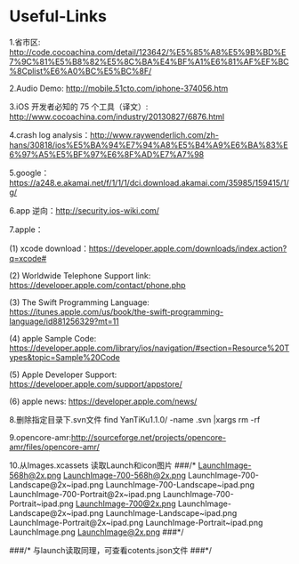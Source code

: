 Useful-Links
=============

1.省市区: http://code.cocoachina.com/detail/123642/%E5%85%A8%E5%9B%BD%E7%9C%81%E5%B8%82%E5%8C%BA%E4%BF%A1%E6%81%AF%EF%BC%8Cplist%E6%A0%BC%E5%BC%8F/

2.Audio Demo: http://mobile.51cto.com/iphone-374056.htm

3.iOS 开发者必知的 75 个工具（译文）: http://www.cocoachina.com/industry/20130827/6876.html

4.crash log analysis：http://www.raywenderlich.com/zh-hans/30818/ios%E5%BA%94%E7%94%A8%E5%B4%A9%E6%BA%83%E6%97%A5%E5%BF%97%E6%8F%AD%E7%A7%98

5.google： https://a248.e.akamai.net/f/1/1/1/dci.download.akamai.com/35985/159415/1/g/

6.app 逆向：http://security.ios-wiki.com/

7.apple：

 (1) xcode download：https://developer.apple.com/downloads/index.action?q=xcode#

 (2) Worldwide Telephone Support link: https://developer.apple.com/contact/phone.php

 (3) The Swift Programming Language: https://itunes.apple.com/us/book/the-swift-programming-language/id881256329?mt=11
 
 (4) apple Sample Code: https://developer.apple.com/library/ios/navigation/#section=Resource%20Types&topic=Sample%20Code
 
 (5) Apple Developer Support: https://developer.apple.com/support/appstore/
 
 (6) apple news: https://developer.apple.com/news/

8.删除指定目录下.svn文件 find YanTiKu1.1.0/ -name .svn |xargs rm -rf

9.opencore-amr:http://sourceforge.net/projects/opencore-amr/files/opencore-amr/

10.从Images.xcassets 读取Launch和icon图片
###/*
     LaunchImage-568h@2x.png
     LaunchImage-700-568h@2x.png
     LaunchImage-700-Landscape@2x~ipad.png
     LaunchImage-700-Landscape~ipad.png
     LaunchImage-700-Portrait@2x~ipad.png
     LaunchImage-700-Portrait~ipad.png
     LaunchImage-700@2x.png
     LaunchImage-Landscape@2x~ipad.png
     LaunchImage-Landscape~ipad.png
     LaunchImage-Portrait@2x~ipad.png
     LaunchImage-Portrait~ipad.png
     LaunchImage.png
     LaunchImage@2x.png
###*/

###/*
与launch读取同理，可查看cotents.json文件
###*/

